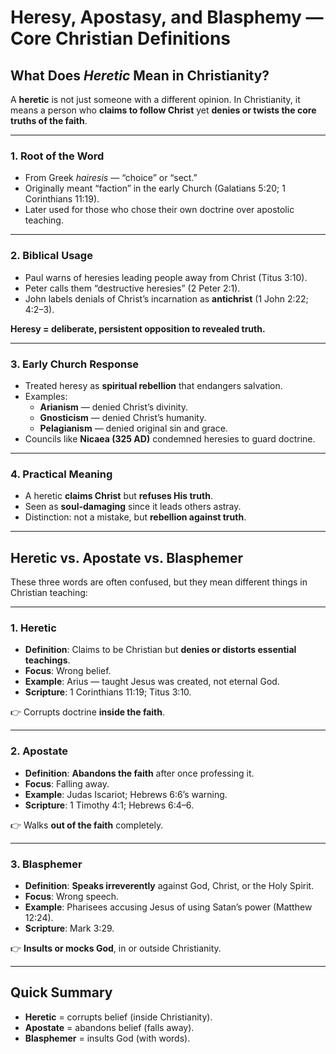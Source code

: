 # Heresy, Apostasy, and Blasphemy — Core Christian Definitions

## What Does *Heretic* Mean in Christianity?

A **heretic** is not just someone with a different opinion. In Christianity, it means a person who **claims to follow Christ** yet **denies or twists the core truths of the faith**.

---

### 1. Root of the Word
- From Greek *hairesis* — “choice” or “sect.”  
- Originally meant “faction” in the early Church (Galatians 5:20; 1 Corinthians 11:19).  
- Later used for those who chose their own doctrine over apostolic teaching.  

---

### 2. Biblical Usage
- Paul warns of heresies leading people away from Christ (Titus 3:10).  
- Peter calls them “destructive heresies” (2 Peter 2:1).  
- John labels denials of Christ’s incarnation as **antichrist** (1 John 2:22; 4:2–3).  

**Heresy = deliberate, persistent opposition to revealed truth.**

---

### 3. Early Church Response
- Treated heresy as **spiritual rebellion** that endangers salvation.  
- Examples:  
  - **Arianism** — denied Christ’s divinity.  
  - **Gnosticism** — denied Christ’s humanity.  
  - **Pelagianism** — denied original sin and grace.  
- Councils like **Nicaea (325 AD)** condemned heresies to guard doctrine.  

---

### 4. Practical Meaning
- A heretic **claims Christ** but **refuses His truth**.  
- Seen as **soul-damaging** since it leads others astray.  
- Distinction: not a mistake, but **rebellion against truth**.  

---

## Heretic vs. Apostate vs. Blasphemer

These three words are often confused, but they mean different things in Christian teaching:

---

### 1. Heretic
- **Definition**: Claims to be Christian but **denies or distorts essential teachings**.  
- **Focus**: Wrong belief.  
- **Example**: Arius — taught Jesus was created, not eternal God.  
- **Scripture**: 1 Corinthians 11:19; Titus 3:10.  

👉 Corrupts doctrine **inside the faith**.  

---

### 2. Apostate
- **Definition**: **Abandons the faith** after once professing it.  
- **Focus**: Falling away.  
- **Example**: Judas Iscariot; Hebrews 6:6’s warning.  
- **Scripture**: 1 Timothy 4:1; Hebrews 6:4–6.  

👉 Walks **out of the faith** completely.  

---

### 3. Blasphemer
- **Definition**: **Speaks irreverently** against God, Christ, or the Holy Spirit.  
- **Focus**: Wrong speech.  
- **Example**: Pharisees accusing Jesus of using Satan’s power (Matthew 12:24).  
- **Scripture**: Mark 3:29.  

👉 **Insults or mocks God**, in or outside Christianity.  

---

## Quick Summary
- **Heretic** = corrupts belief (inside Christianity).  
- **Apostate** = abandons belief (falls away).  
- **Blasphemer** = insults God (with words).  
